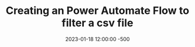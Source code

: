 ---
title: Creating an Power Automate Flow to filter a csv file
date: 2023-01-18 12:00:00 -500
categories: [microsoft]
tags: [powerautomate]     # TAG names should always be lowercase
---